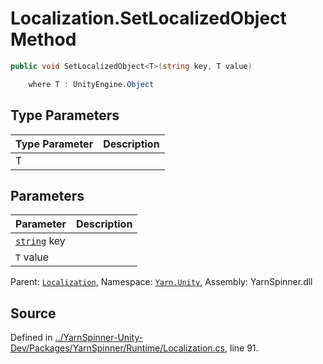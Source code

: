 # Localization.SetLocalizedObject<T> Method


```csharp
public void SetLocalizedObject<T>(string key, T value)

    where T : UnityEngine.Object
```

## Type Parameters
|Type Parameter|Description|
|:---|:---|
|T||
## Parameters
|Parameter|Description|
|:---|:---|
|[`string`](https://docs.microsoft.com/dotnet/api/System.String) key||
|`T` value||


<div class="class-metadata">

Parent: [`Localization`](/api/csharp/yarn.unity/localization.md), Namespace: [`Yarn.Unity`](/api/csharp/yarn.unity/README.md), Assembly: YarnSpinner.dll
</div>

## Source
Defined in [../YarnSpinner-Unity-Dev/Packages/YarnSpinner/Runtime/Localization.cs](https://github.com/YarnSpinnerTool/YarnSpinner-Unity//blob/develop/Runtime/Localization.cs#L91), line 91.
